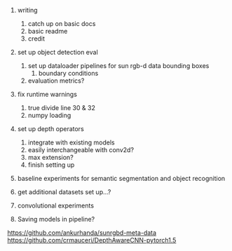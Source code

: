 1. writing
   1. catch up on basic docs
   1. basic readme
   1. credit
1. set up object detection eval 
   1. set up dataloader pipelines for sun rgb-d data bounding boxes
      1. boundary conditions
   1. evaluation metrics?
1. fix runtime warnings
      1. true divide line 30 & 32
      1. numpy loading
1. set up depth operators
    1. integrate with existing models
    1. easily interchangeable with conv2d?
    1. max extension?
    1. finish setting up
1. baseline experiments for semantic segmentation and object recognition
1. get additional datasets set up...?
1. convolutional experiments

1. Saving models in pipeline?

https://github.com/ankurhanda/sunrgbd-meta-data
https://github.com/crmauceri/DepthAwareCNN-pytorch1.5